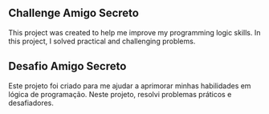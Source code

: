 ## Challenge Amigo Secreto

This project was created to help me improve my programming logic skills. In this project, I solved practical and challenging problems.<br/>


## Desafio Amigo Secreto

Este projeto foi criado para me ajudar a aprimorar minhas habilidades em lógica de programação. Neste projeto, resolvi problemas práticos e desafiadores.

